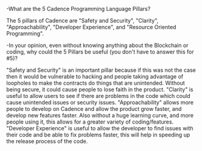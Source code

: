 -What are the 5 Cadence Programming Language Pillars?

The 5 pillars of Cadence are "Safety and Security", "Clarity", "Approachability", "Developer Experience", and "Resource Oriented Programming".

-In your opinion, even without knowing anything about the Blockchain or coding, why could the 5 Pillars be useful (you don't have to answer this for #5)?

"Safety and Security" is an important pillar because if this was not the case then it would be vulnerable to hacking and people taking advantage of loopholes to make the contracts do things that are unintended.  Without being secure, it could cause people to lose faith in the product.
"Clarity" is useful to allow users to see if there are problems in the code which could cause unintended issues or security issues.
"Approachability" allows more people to develop on Cadence and allow the product grow faster, and develop new features faster.  Also without a huge learning curve, and more people using it, this allows for a greater variety of coding/features.
"Developer Experience" is useful to allow the developer to find issues with their code and be able to fix problems faster, this will help in speeding up the release process of the code.
